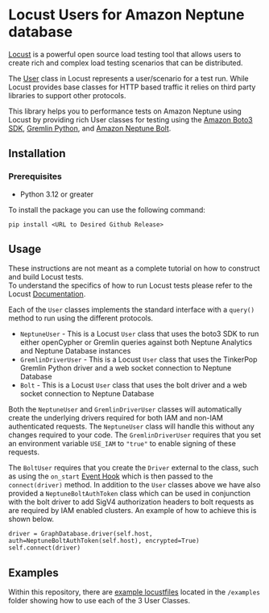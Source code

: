 # Locust Users for Amazon Neptune database

[Locust](https://locust.io/) is a powerful open source load testing tool that allows users to create rich and complex load testing scenarios that can be distributed.

The [User](https://docs.locust.io/en/stable/writing-a-locustfile.html#user-class) class in Locust represents a user/scenario for a test run.  While Locust provides base classes for HTTP based traffic it relies on third party libraries to support other protocols.

This library helps you to performance tests on Amazon Neptune using Locust by providing rich User classes for testing using the [Amazon Boto3 SDK](https://boto3.amazonaws.com/), [Gremlin Python](https://pypi.org/project/gremlinpython/), and [Amazon Neptune Bolt](https://docs.aws.amazon.com/neptune/latest/userguide/access-graph-opencypher-bolt.html).

## Installation

### Prerequisites

* Python 3.12 or greater

To install the package you can use the following command:

`pip install <URL to Desired Github Release>`


## Usage

These instructions are not meant as a complete tutorial on how to construct and build Locust tests.  
To understand the specifics of how to run Locust tests please refer to the Locust [Documentation](https://docs.locust.io/en/stable/what-is-locust.html).


Each of the `User` classes implements the standard interface with a `query()` method to run using the different protocols.

* `NeptuneUser` - This is a Locust `User` class that uses the boto3 SDK to run either openCypher or Gremlin queries against both Neptune Analytics and Neptune Database instances
* `GremlinDriverUser` - This is a Locust `User` class that uses the TinkerPop Gremlin Python driver and a web socket connection to Neptune Database
* `Bolt` - This is a Locust `User` class that uses the bolt driver and a web socket connection to Neptune Database

Both the `NeptuneUser` and `GremlinDriverUser` classes will automatically create the underlying drivers required for both IAM and non-IAM authenticated requests. The `NeptuneUser` class will handle this without any changes required to your code.  The `GremlinDriverUser` requires that you set an environment variable `USE_IAM` to `"true"` to enable signing of these requests.  

The `BoltUser` requires that you create the `Driver` external to the class, such as using the `on_start` [Event Hook](https://docs.locust.io/en/stable/extending-locust.html) which is then passed to the `connect(driver)` method.  In addition to the `User` classes above we have also provided a `NeptuneBoltAuthToken` class which can be used in conjunction with the bolt driver to add SigV4 authorization headers to bolt requests as are required by IAM enabled clusters.  An example of how to achieve this is shown below.

```
driver = GraphDatabase.driver(self.host, auth=NeptuneBoltAuthToken(self.host), encrypted=True)
self.connect(driver)
```

## Examples

Within this repository, there are [example locustfiles](https://docs.locust.io/en/stable/what-is-locust.htm) located in the `/examples` folder showing how to use each of the 3 User Classes.
